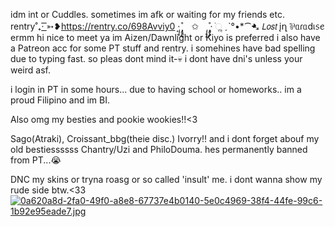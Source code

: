 idm int or Cuddles. sometimes im afk or waiting for my friends etc.  
rentry˚₊· ͟͟͞͞➳❥https://rentry.co/698Avviy0
·͙*̩̩͙˚̩̥̩̥*̩̩̥͙　✩　*̩̩̥͙˚̩̥̩̥*̩̩͙‧͙ ׂׂૢ
ˏˋ°•*⁀➷ 𝘓𝘰𝘴𝘵 įղ ⅌ᥲɾᥲdเ᥉ꫀ
ermm hi nice to meet ya im Aizen/Dawnlight or Kiyo is preferred i also have a Patreon acc for some PT stuff and rentry. i somehines have bad spelling due to typing fast. so pleas dont mind it-💀 i dont have dni's unless your weird asf.

i login in PT in some hours... due to having school or homeworks..
im a proud Filipino and im BI.

Also omg my besties and pookie wookies!!<3

Sago(Atraki), Croissant_bbg(theie disc.) Ivorry!! and i dont forget abouf my old bestiessssss Chantry/Uzi and PhiloDouma. hes permanently banned from PT...😭

DNC  my skins or tryna roasg or so called 'insult' me. i dont wanna show my rude side btw.<33
 [![0a620a8d-2fa0-49f0-a8e8-67737e4b0140-5e0c4969-38f4-44fe-99c6-1b92e95eade7.jpg](https://i.postimg.cc/25xzZGXm/0a620a8d-2fa0-49f0-a8e8-67737e4b0140-5e0c4969-38f4-44fe-99c6-1b92e95eade7.jpg)](https://postimg.cc/7Cf8v3kQ)
